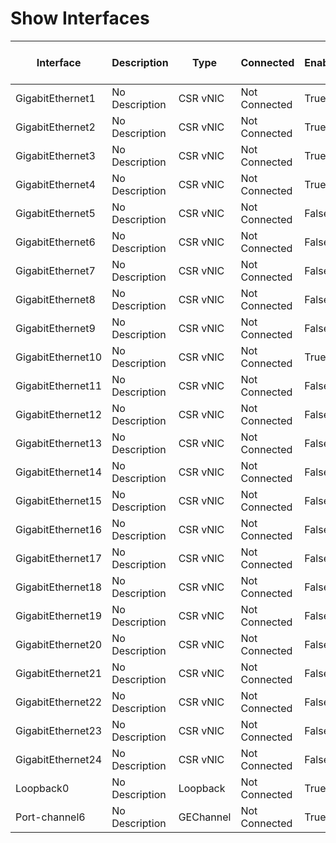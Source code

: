 
# Show Interfaces
| Interface | Description | Type | Connected | Enabled | Bandwidth | Port Speed | Port Duplex | IPv4 Address | Line Protocol | Operational Status | MAC Address | Media Type | Delay | Encapsulation | Keepalive | MTU | Port Channel Member | Port Channel Member Interface | Input CRC Errors | Input Errors | Output Errors | Input Packets | Output Packets | QoS Strategy | Input Queue Drops | Total Output Drops |
| --------- | ----------- | ---- | --------- | ------- | --------- | ---------- | ----------- | ------------ | ------------- | ------------------ | ----------- | ---------- | ----- | ------------- | --------- | --- | ------------------- | ----------------------------- | ---------------- | ------------ | ------------- | ------------- | -------------- | ------------ | ----------------- | ------------------ |
GigabitEthernet1 | No Description | CSR vNIC | Not Connected | True | 1000000 | 1000mbps | full | No IP Address | up | up | 5006.0001.0000 | Virtual | 10 | arpa | 10 | 1500 | False | Stand Alone Port | 0 | 0 | 0 | 71093 | 24216 | fifo | 0 | 0
GigabitEthernet2 | No Description | CSR vNIC | Not Connected | True | 1000000 | 1000mbps | full | No IP Address | up | up | 5006.0001.0001 | Virtual | 10 | arpa | N/A | 1500 | False | Stand Alone Port | 0 | 0 | 0 | 0 | 1591 | fifo | 0 | 0
GigabitEthernet3 | No Description | CSR vNIC | Not Connected | True | 1000000 | 1000mbps | full | No IP Address | up | up | 001e.e69a.3dc5 | Virtual | 10 | arpa | 10 | 1500 | False | Stand Alone Port | 0 | 0 | 0 | 0 | 1591 | fifo | 0 | 0
GigabitEthernet4 | No Description | CSR vNIC | Not Connected | True | 1000000 | 1000mbps | full | No IP Address | up | up | 5006.0001.0003 | Virtual | 10 | arpa | 10 | 1500 | False | Stand Alone Port | 0 | 0 | 0 | 0 | 1591 | fifo | 0 | 0
GigabitEthernet5 | No Description | CSR vNIC | Not Connected | False | 1000000 | 1000mbps | full | No IP Address | down | down | 5006.0001.0004 | Virtual | 10 | arpa | 10 | 1500 | False | Stand Alone Port | 0 | 0 | 0 | 0 | 0 | fifo | 0 | 0
GigabitEthernet6 | No Description | CSR vNIC | Not Connected | False | 1000000 | 1000mbps | full | No IP Address | down | down | 5006.0001.0005 | Virtual | 10 | arpa | 10 | 1500 | False | Stand Alone Port | 0 | 0 | 0 | 0 | 0 | fifo | 0 | 0
GigabitEthernet7 | No Description | CSR vNIC | Not Connected | False | 1000000 | 1000mbps | full | No IP Address | down | down | 5006.0001.0006 | Virtual | 10 | arpa | 10 | 1500 | False | Stand Alone Port | 0 | 0 | 0 | 0 | 0 | fifo | 0 | 0
GigabitEthernet8 | No Description | CSR vNIC | Not Connected | False | 1000000 | 1000mbps | full | No IP Address | down | down | 5006.0001.0007 | Virtual | 10 | arpa | 10 | 1500 | False | Stand Alone Port | 0 | 0 | 0 | 0 | 0 | fifo | 0 | 0
GigabitEthernet9 | No Description | CSR vNIC | Not Connected | False | 1000000 | 1000mbps | full | No IP Address | down | down | 5006.0001.0008 | Virtual | 10 | arpa | 10 | 1500 | False | Stand Alone Port | 0 | 0 | 0 | 0 | 0 | fifo | 0 | 0
GigabitEthernet10 | No Description | CSR vNIC | Not Connected | True | 1000000 | 1000mbps | full | No IP Address | up | up | 5006.0001.0009 | Virtual | 10 | arpa | 10 | 1500 | False | Stand Alone Port | 0 | 0 | 0 | 49362 | 34535 | fifo | 0 | 0
GigabitEthernet11 | No Description | CSR vNIC | Not Connected | False | 1000000 | 1000mbps | full | No IP Address | down | down | 5006.0001.000a | Virtual | 10 | arpa | 10 | 1500 | False | Stand Alone Port | 0 | 0 | 0 | 0 | 0 | fifo | 0 | 0
GigabitEthernet12 | No Description | CSR vNIC | Not Connected | False | 1000000 | 1000mbps | full | No IP Address | down | down | 5006.0001.000b | Virtual | 10 | arpa | 10 | 1500 | False | Stand Alone Port | 0 | 0 | 0 | 0 | 0 | fifo | 0 | 0
GigabitEthernet13 | No Description | CSR vNIC | Not Connected | False | 1000000 | 1000mbps | full | No IP Address | down | down | 5006.0001.000c | Virtual | 10 | arpa | 10 | 1500 | False | Stand Alone Port | 0 | 0 | 0 | 0 | 0 | fifo | 0 | 0
GigabitEthernet14 | No Description | CSR vNIC | Not Connected | False | 1000000 | 1000mbps | full | No IP Address | down | down | 5006.0001.000d | Virtual | 10 | arpa | 10 | 1500 | False | Stand Alone Port | 0 | 0 | 0 | 0 | 0 | fifo | 0 | 0
GigabitEthernet15 | No Description | CSR vNIC | Not Connected | False | 1000000 | 1000mbps | full | No IP Address | down | down | 5006.0001.000e | Virtual | 10 | arpa | 10 | 1500 | False | Stand Alone Port | 0 | 0 | 0 | 0 | 0 | fifo | 0 | 0
GigabitEthernet16 | No Description | CSR vNIC | Not Connected | False | 1000000 | 1000mbps | full | No IP Address | down | down | 5006.0001.000f | Virtual | 10 | arpa | 10 | 1500 | False | Stand Alone Port | 0 | 0 | 0 | 0 | 0 | fifo | 0 | 0
GigabitEthernet17 | No Description | CSR vNIC | Not Connected | False | 1000000 | 1000mbps | full | No IP Address | down | down | 5006.0001.0010 | Virtual | 10 | arpa | 10 | 1500 | False | Stand Alone Port | 0 | 0 | 0 | 0 | 0 | fifo | 0 | 0
GigabitEthernet18 | No Description | CSR vNIC | Not Connected | False | 1000000 | 1000mbps | full | No IP Address | down | down | 5006.0001.0011 | Virtual | 10 | arpa | 10 | 1500 | False | Stand Alone Port | 0 | 0 | 0 | 0 | 0 | fifo | 0 | 0
GigabitEthernet19 | No Description | CSR vNIC | Not Connected | False | 1000000 | 1000mbps | full | No IP Address | down | down | 5006.0001.0012 | Virtual | 10 | arpa | 10 | 1500 | False | Stand Alone Port | 0 | 0 | 0 | 0 | 0 | fifo | 0 | 0
GigabitEthernet20 | No Description | CSR vNIC | Not Connected | False | 1000000 | 1000mbps | full | No IP Address | down | down | 5006.0001.0013 | Virtual | 10 | arpa | 10 | 1500 | False | Stand Alone Port | 0 | 0 | 0 | 0 | 0 | fifo | 0 | 0
GigabitEthernet21 | No Description | CSR vNIC | Not Connected | False | 1000000 | 1000mbps | full | No IP Address | down | down | 5006.0001.0014 | Virtual | 10 | arpa | 10 | 1500 | False | Stand Alone Port | 0 | 0 | 0 | 0 | 0 | fifo | 0 | 0
GigabitEthernet22 | No Description | CSR vNIC | Not Connected | False | 1000000 | 1000mbps | full | No IP Address | down | down | 5006.0001.0015 | Virtual | 10 | arpa | 10 | 1500 | False | Stand Alone Port | 0 | 0 | 0 | 0 | 0 | fifo | 0 | 0
GigabitEthernet23 | No Description | CSR vNIC | Not Connected | False | 1000000 | 1000mbps | full | No IP Address | down | down | 5006.0001.0016 | Virtual | 10 | arpa | 10 | 1500 | False | Stand Alone Port | 0 | 0 | 0 | 0 | 0 | fifo | 0 | 0
GigabitEthernet24 | No Description | CSR vNIC | Not Connected | False | 1000000 | 1000mbps | full | No IP Address | down | down | 5006.0001.0017 | Virtual | 10 | arpa | 10 | 1500 | False | Stand Alone Port | 0 | 0 | 0 | 0 | 0 | fifo | 0 | 0
Loopback0 | No Description | Loopback | Not Connected | True | 8000000 | N/A | N/A | No IP Address | up | up |  | N/A | 5000 | loopback | 10 | 1514 | False | Stand Alone Port | 0 | 0 | 0 | 0 | 0 | fifo | 0 | 0
Port-channel6 | No Description | GEChannel | Not Connected | True | 1000000 | N/A | N/A | No IP Address | up | up | 001e.e69a.3dc5 | N/A | 10 | mpls | 10 | 1500 | True | GigabitEthernet3 | 0 | 0 | 0 | 0 | 0 | fifo | 0 | 0